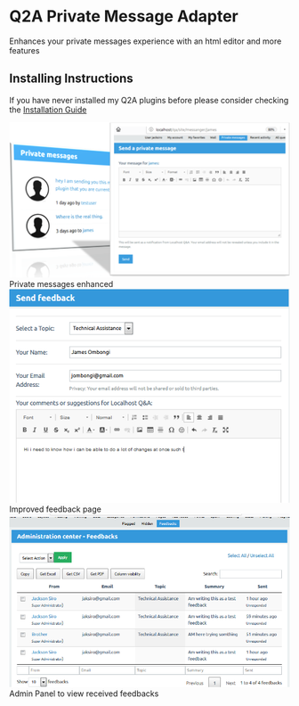# Q2A Private Message Adapter
Enhances your private messages experience with an html editor and more features

## Installing Instructions
If you have never installed my Q2A plugins before please consider checking the [Installation Guide](https://github.com/JacksiroKe/q2a-pm-adapter/blob/master/INSTALLING.md)

<img src="screenshots/pm-adapter.png"/>
Private messages enhanced

<img src="screenshots/pm-feedback.png"/>
Improved feedback page

<img src="screenshots/pm-feedbacks.png"/>
Admin Panel to view received feedbacks

